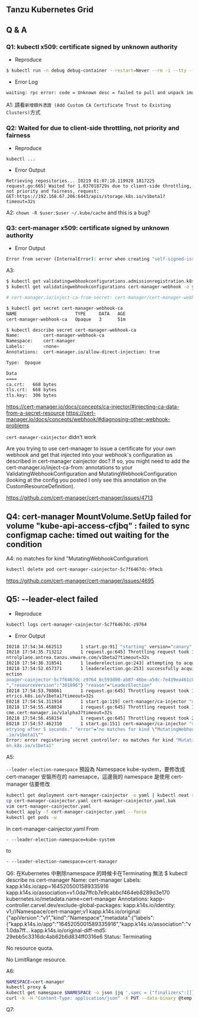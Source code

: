 Tanzu Kubernetes Grid
---
## Q & A
### Q1: kubectl x509: certificate signed by unknown authority

- Reproduce
```bash
$ kubectl run -n debug debug-container --restart=Never --rm -i --tty --image harbor.vmware.local/library/debug-container -- /bin/bash
```

- Error Log
```bash
waiting: rpc error: code = Unknown desc = failed to pull and unpack image "harbor.vmware.local/library/debug-container:latest": failed to resolve reference "harbor.vmware.local/library/debug-container:latest": failed to do request: Head "https://harbor.vmware.local/v2/library/debug-container/manifests/latest": x509: certificate signed by unknown authority
```

A1: 請看`新增額外憑證 (Add Custom CA Certificate Trust to Existing Clusters)`方式


### Q2: Waited for due to client-side throttling, not priority and fairness

- Reproduce
```
kubectl ...
```

- Error Output
```
Retrieving repositories... I0219 01:07:10.119928 1817225 request.go:665] Waited for 1.037018729s due to client-side throttling, not priority and fairness, request: GET:https://192.168.67.206:6443/apis/storage.k8s.io/v1beta1?timeout=32s
```

A2:
`chown -R $user:$user ~/.kube/cache` and this is a bug?


### Q3: cert-manager x509: certificate signed by unknown authority


- Error Output
```bash
Error from server (InternalError): error when creating "self-signed-issue.yaml": Internal error occurred: failed calling webhook "webhook.cert-manager.io": failed to call webhook: Post "https://cert-manager-webhook.cert-manager.svc:443/mutate?timeout=10s": x509: certificate signed by unknown authority
```


A3:
```bash
$ kubectl get validatingwebhookconfigurations.admissionregistration.k8s.io cert-manager-webhook
$ kubectl get validatingwebhookconfigurations cert-manager-webhook -o yaml

# cert-manager.io/inject-ca-from-secret: cert-manager/cert-manager-webhook-ca

$ kubectl get secret cert-manager-webhook-ca
NAME                      TYPE     DATA   AGE
cert-manager-webhook-ca   Opaque   3      51m

$ kubectl describe secret cert-manager-webhook-ca
Name:         cert-manager-webhook-ca
Namespace:    cert-manager
Labels:       <none>
Annotations:  cert-manager.io/allow-direct-injection: true

Type:  Opaque

Data
====
ca.crt:   668 bytes
tls.crt:  668 bytes
tls.key:  306 bytes

```


https://cert-manager.io/docs/concepts/ca-injector/#injecting-ca-data-from-a-secret-resource
https://cert-manager.io/docs/concepts/webhook/#diagnosing-other-webhook-problems

`cert-manager-cainjector` didn't work

Are you trying to use cert-manager to issue a certificate for your own webhook and get that injected into your webhook's configuration as described in cert-manager cainjector doc?
If so, you might need to add the cert-manager.io/inject-ca-from: annotations to your ValidatingWebhookConfiguration and MutatingWebhookConfiguration (looking at the config you posted I only see this annotation on the CustomResourceDefinition).

https://github.com/cert-manager/cert-manager/issues/4713


## Q4: cert-manager MountVolume.SetUp failed for volume "kube-api-access-cfjbq" : failed to sync configmap cache: timed out waiting for the condition


A4: no matches for kind \"MutatingWebhookConfiguration\

```bash
kubectl delete pod cert-manager-cainjector-5c7f6467dc-9fmcb
```

https://github.com/cert-manager/cert-manager/issues/4695

## Q5: --leader-elect failed

- Reproduce
```bash
kubectl logs cert-manager-cainjector-5c7f6467dc-z9764
```

- Error Output
```bash
I0218 17:54:34.662513       1 start.go:91] "starting" version="canary" revision=""
I0218 17:54:35.713212       1 request.go:645] Throttling request took 1.03661617s, request: GET:https://100.96.0.1:443/apis/co
ntrolplane.antrea.tanzu.vmware.com/v1beta2?timeout=32s
I0218 17:54:36.318541       1 leaderelection.go:243] attempting to acquire leader lease  kube-system/cert-manager-cainjector-leader-election...
I0218 17:54:52.657371       1 leaderelection.go:253] successfully acquired lease kube-system/cert-manager-cainjector-leader-el
ection                                                                                                                        I0218 17:54:52.658139       1 recorder.go:52] cert-manager/controller-runtime/manager/events "msg"="Normal"  "message"="cert-m
anager-cainjector-5c7f6467dc-z9764_6c593d00-ab07-46be-a5dc-7e439ea461c0 became leader" "object"={"kind":"ConfigMap","namespace":"kube-system","name":"cert-manager-cainjector-leader-election","uid":"a99b53d1-7543-46d5-9f59-5e02d61c687a","apiVersion":"v1
","resourceVersion":"301896"} "reason"="LeaderElection"
I0218 17:54:53.708061       1 request.go:645] Throttling request took 1.044961057s, request: GET:https://100.96.0.1:443/apis/m
etrics.k8s.io/v1beta1?timeout=32s
E0218 17:54:54.311914       1 start.go:119] cert-manager/ca-injector "msg"="manager goroutine exited" "error"=null
I0218 17:54:55.458034       1 request.go:645] Throttling request took 1.047603008s, request: GET:https://100.96.0.1:443/apis/a
cme.cert-manager.io/v1alpha3?timeout=32s
I0218 17:54:56.458154       1 request.go:645] Throttling request took 2.047476112s, request: GET:https://100.96.0.1:443/apis/packaging.carvel.dev/v1alpha1?timeout=32s
E0218 17:54:57.462310       1 start.go:151] cert-manager/ca-injector "msg"="Error registering certificate based controllers. R
etrying after 5 seconds." "error"="no matches for kind \"MutatingWebhookConfiguration\" in version \"admissionregistration.k8s
.io/v1beta1\""
Error: error registering secret controller: no matches for kind "MutatingWebhookConfiguration" in version "admissionregistrati
on.k8s.io/v1beta1"
```

A5:

`--leader-election-namespace` 預設為 Namespace kube-system，要修改成 cert-manager 安裝所在的 namesapce，這邊我的 namespace 是使用 cert-manager 估要修改

```bash
kubectl get deployment cert-manager-cainjector -o yaml | kubectl neat > cert-manager-cainjector.yaml
cp cert-manager-cainjector.yaml cert-manager-cainjector.yaml.bak
vim cert-manager-cainjector.yaml
kubectl apply -f cert-manager-cainjector.yaml --force
kubectl get pods -w
```

In cert-manager-cainjector.yaml
From
```
- --leader-election-namespace=kube-system
```
to
```
- --leader-election-namespace=cert-manager
```


Q6: 在Kubernetes 中刪除namespace 的時候卡在Terminating 無法
$ kubectl describe ns cert-manager
Name:         cert-manager
Labels:       kapp.k14s.io/app=1645205001589335916
              kapp.k14s.io/association=v1.0da7ffcb7e9cabbcf464eb8289d3e170
              kubernetes.io/metadata.name=cert-manager
Annotations:  kapp-controller.carvel.dev/exclude-global-packages:
              kapp.k14s.io/identity: v1;//Namespace/cert-manager;v1
              kapp.k14s.io/original:
                {"apiVersion":"v1","kind":"Namespace","metadata":{"labels":{"kapp.k14s.io/app":"1645205001589335916","kapp.k14s.io/association":"v1.0da7ff...
              kapp.k14s.io/original-diff-md5: 29ebb5c3316dc4ab62b6d834ff0316e6
Status:       Terminating

No resource quota.

No LimitRange resource.

A6:

```bash
NAMESPACE=cert-manager
kubectl proxy &
kubectl get namespace $NAMESPACE -o json |jq '.spec = {"finalizers":[]}' >temp.json
curl -k -H "Content-Type: application/json" -X PUT --data-binary @temp.json 127.0.0.1:8001/api/v1/namespaces/$NAMESPACE/finalize
```

Q7: 